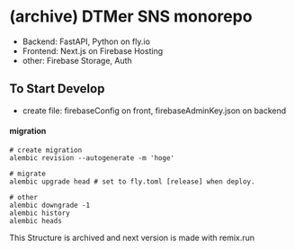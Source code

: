 # (archive) DTMer SNS monorepo

- Backend: FastAPI, Python on fly.io
- Frontend: Next.js on Firebase Hosting
- other: Firebase Storage, Auth

## To Start Develop
- create file: firebaseConfig on front, firebaseAdminKey.json on backend

#### migration

```
# create migration
alembic revision --autogenerate -m 'hoge'

# migrate
alembic upgrade head # set to fly.toml [release] when deploy.

# other
alembic downgrade -1
alembic history
alembic heads

```

This Structure is archived and next version is made with remix.run
